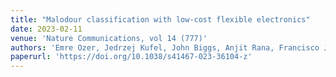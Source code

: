 ```yaml
---
title: "Malodour classification with low-cost flexible electronics"
date: 2023-02-11
venue: 'Nature Communications, vol 14 (777)'
authors: 'Emre Ozer, Jedrzej Kufel, John Biggs, Anjit Rana, Francisco J. Rodriguez, Thomas Lee-Clark, Antony Sou, Catherine Ramsdale, Scott White, Suresh Kumar Garlapati, Palaniappan Valliappan, Aiman Rahmanudin, Venuskrishnan Komanduri, Glenn Sunley Saez, Sankara Gollu, Gavin Brown, Piotr Dudek, Krishna C. Persaud, Michael L. Turner, Stephanie Murray, Susan Bates, Robert Treloar, Brian Newby, Jane Ford'
paperurl: 'https://doi.org/10.1038/s41467-023-36104-z'
---
```

